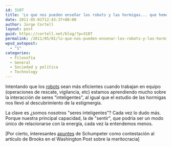 ```yaml
---
id: 3107
title: 'Lo que nos pueden enseñar los robots y las hormigas... que hemos olvidado'
date: 2011-05-01T12:43:37+00:00
author: Jorge Cortell
layout: post
guid: https://cortell.net/blog/?p=3107
permalink: /2011/05/01/lo-que-nos-pueden-ensenar-los-robots-y-las-hormigas-que-hemos-olvidado/
wpsd_autopost:
  - "1"
categories:
  - Filosofí­a
  - General
  - Sociedad y polí­tica
  - Technology
---
```

Intentando que los [robots](https://www.economist.com/node/18483687?story_id=18483687) sean más eficientes cuando trabajan en equipo (operaciones de rescate, vigilancia, etc) estamos aprendiendo mucho sobre la interacción de seres "inteligentes", al igual que el estudio de las hormigas nos llevó al descubrimiento de la estigmergia.

La clave es ¿somos nosotros "seres inteligentes"? Cada vez lo dudo más. Porque nuestra principal capacidad, la de "sentir", que podría ser un modo único de relacionarse con la energía, cada vez la entendemos menos.

[Por cierto, interesantes [apuntes](https://www.economist.com/blogs/schumpeter/2011/04/fairness_meritocracy) de Schumpeter como contestación al artículo de Brooks en el Washington Post sobre la meritocracia]